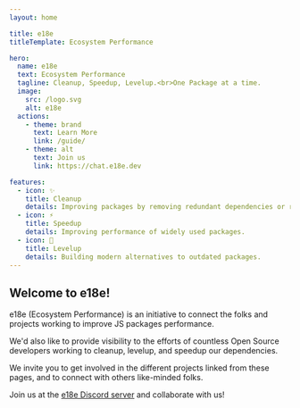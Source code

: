 ```yaml
---
layout: home

title: e18e
titleTemplate: Ecosystem Performance

hero:
  name: e18e
  text: Ecosystem Performance
  tagline: Cleanup, Speedup, Levelup.<br>One Package at a time.
  image:
    src: /logo.svg
    alt: e18e
  actions:
    - theme: brand
      text: Learn More
      link: /guide/
    - theme: alt
      text: Join us
      link: https://chat.e18e.dev

features:
  - icon: ✨
    title: Cleanup
    details: Improving packages by removing redundant dependencies or replacing them with modern alternatives.
  - icon: ⚡️
    title: Speedup
    details: Improving performance of widely used packages.
  - icon: 🧩
    title: Levelup
    details: Building modern alternatives to outdated packages.
---
```


## Welcome to e18e!

e18e (Ecosystem Performance) is an initiative to connect the folks and projects working to improve JS packages performance.

We'd also like to provide visibility to the efforts of countless Open Source developers working to cleanup, levelup, and speedup our dependencies.

We invite you to get involved in the different projects linked from these pages, and to connect with others like-minded folks.

Join us at the [e18e Discord server](https://chat.e18e.dev) and collaborate with us!
